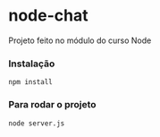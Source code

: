 # node-chat

Projeto feito no módulo do curso Node 

### Instalação 
`npm install`

### Para rodar o projeto
`node server.js`